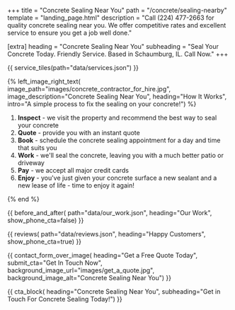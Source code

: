 +++
title = "Concrete Sealing Near You"
path = "/concrete/sealing-nearby"
template = "landing_page.html"
description = "Call (224) 477-2663 for quality concrete sealing near you. We offer competitive rates and excellent service to ensure you get a job well done."

[extra]
heading = "Concrete Sealing Near You"
subheading = "Seal Your Concrete Today. Friendly Service. Based in Schaumburg, IL. Call Now."
+++

{{ service_tiles(path="data/services.json") }}

{% left_image_right_text(
     image_path="images/concrete_contractor_for_hire.jpg",
     image_description="Concrete Sealing Near You",
     heading="How It Works",
     intro="A simple process to fix the sealing on your concrete!") %}

1. **Inspect** - we visit the property and recommend the best way to seal your concrete
2. **Quote** - provide you with an instant quote
3. **Book** - schedule the concrete sealing appointment for a day and time that suits you
4. **Work** - we'll seal the concrete, leaving you with a much better patio or driveway
5. **Pay** - we accept all major credit cards
6. **Enjoy** - you've just given your concrete surface a new sealant and a new lease of life - time to enjoy it again!

{% end %}

{{ before_and_after(
     path="data/our_work.json",
     heading="Our Work",
     show_phone_cta=false) }}

{{ reviews(
     path="data/reviews.json",
     heading="Happy Customers",
     show_phone_cta=true) }}

{{ contact_form_over_image(
     heading="Get a Free Quote Today",
     submit_cta="Get In Touch Now",
     background_image_url="images/get_a_quote.jpg",
     background_image_alt="Concrete Sealing Near You") }}

{{ cta_block(
     heading="Concrete Sealing Near You",
     subheading="Get in Touch For Concrete Sealing Today!") }}
